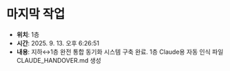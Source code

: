 # 마지막 작업

- **위치**: 1층
- **시간**: 2025. 9. 13. 오후 6:26:51
- **내용**: 지하↔1층 완전 통합 동기화 시스템 구축 완료. 1층 Claude용 자동 인식 파일 CLAUDE_HANDOVER.md 생성
